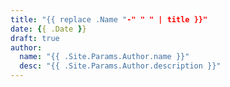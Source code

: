 ```yaml
---
title: "{{ replace .Name "-" " " | title }}"
date: {{ .Date }}
draft: true
author:
  name: "{{ .Site.Params.Author.name }}"
  desc: "{{ .Site.Params.Author.description }}"
---
```


